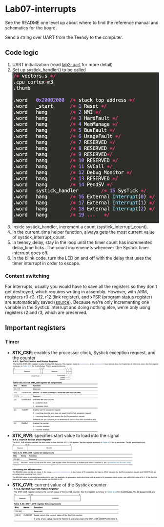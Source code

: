 # Lab07-interrupts

See the README one level up about where to find the reference manual and schematics for the board.

Send a string over UART from the Teensy to the computer.

## Code logic
1. UART initialization (read [lab3-uart](../lab3-uart-teensy) for more detail)
2. Set up systick_handler() to be called
![Interrupt stack](../ref/interrupts.png)
3. Inside systick_handler, increment a count (systick_interrupt_count).
4. In the current_time helper function, always gets the most current value of systick_interrupt_count.
5. In teensy_delay, stay in the loop until the timer count has incremented delay_time ticks. The count incremenets whenever the Systick timer interrupt goes off.
6. In the blink code, turn the LED on and off with the delay that uses the timer interrupt in order to escape.

### Context switching
For interrupts, usually you would have to save all the registers so they don't get destroyed, which requires writing in assembly. However, with ARM, registers r0-r3, r12, r12 (link register), and xPSR (program status register) are automatically saved ([source](https://www.embeddedrelated.com/showarticle/912.php)). Because we're only incrementing one variable in the Systick interrupt and doing nothing else, we're only using registers r2 and r3, which are preserved.


## Important registers

### Timer
- **STK_CSR**: enables the processor clock, Systick exception request, and the counter
![STK_CSR register](../ref/STK_CSR.png)
- **STK_RVR**: specifies start value to load into the signal
![STK_RVR register](../ref/STK_RVR.png)
- **STK_CVR**: current value of the Systick counter
![STK_CVR register](../ref/STK_CVR.png)





